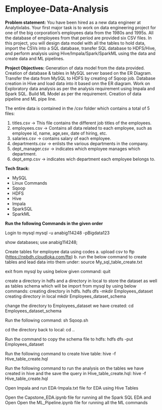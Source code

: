 # Employee-Data-Analysis

**Problem statement:** 
You have been hired as a new data engineer at Analytixlabs. Your first major task is to work on data engineering
project for one of the big corporation’s employees data from the 1980s and 1995s. All the database of employees
from that period are provided six CSV files. In this project, you will design data model with all the tables to hold data,
import the CSVs into a SQL database, transfer SQL database to HDFS/Hive, and perform analysis using
Hive/Impala/Spark/SparkML using the data and create data and ML pipelines.

**Project Objectives:**
Generation of data model from the data provided.
Creation of database & tables in MySQL server based on the ER Diagram.
Transfer the data from MySQL to HDFS by creating of Sqoop job. 
Database creation in Hive and load data into it based onn the ER diagram.
Work on Exploratory data analysis as per the analysis requirement using Impala and Spark SQL.
Build ML Model as per the requirement.
Creation of data pipeline and ML pipe line.

The entire data is contained in the /csv folder which contains a total of 5 files:

1. titles.csv -> This file contains the different job titles of the employees.
2. employees.csv -> Contains all data related to each employee, such as employee id, name, age,sex, date of hiring, etc.
3. salaries.csv -> contains salary of each employee.
4. departments.csv -> enlists the various departments in the company.
5. dept_manager.csv -> indicates which employee manages which department.
6. dept_emp.csv -> indicates wich department each employee belongs to.

**Tech Stack:**
- MySQL 
- Linux Commands
- Sqoop
- HDFS 
- Hive 
- Impala 
- SparkSQL 
- SparkML 



 

**Run the following Commands in the given order**

Login to mysql mysql -u anabig114248 -pBigdata123

show databases; use anabig114248;

Create tables for employee data using codes 
a. upload csv to ftp (https://npbdh.cloudloka.com/ftp)
b. run the below command to create tables and lead data into them under: source My_sql_table_create.txt

exit from mysql by using below given command: quit

create a directory in hdfs and a directory in local to store the dataset as well as tables schema which will be import from mysql by using below commands: creating directory in hdfs. hdfs dfs -mkdir Employees_dataset creating directory in local mkdir Employees_dataset_schema


change the directory to Employees_dataset  we have created: cd Employees_dataset_schema

Run the following command: sh Sqoop.sh

cd the directory back to local: cd ..

Run the command to copy the schema file to hdfs: hdfs dfs -put Employees_dataset

Run the following command to create hive table: hive -f Hive_table_create.hql

Run the following command to run the analysis on the tables we have created in hive and the save the query in Hive_table_create.hql: hive -f Hive_table_create.hql 

Open Impala and run EDA-Impala.txt file for EDA using Hive Tables

Open the  Capstone_EDA.ipynb file for running all the Spark SQL EDA 
and Open Open the  ML_Pipeline.ipynb file for running all the ML commands

